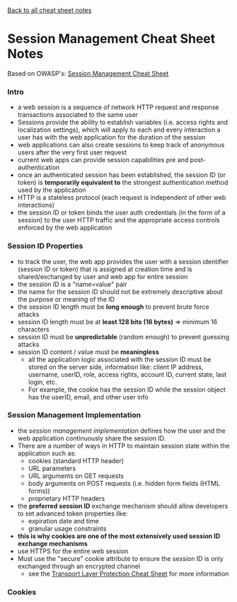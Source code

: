 [Back to all cheat sheet notes](https://github.com/coolinmc6/CS-concepts/tree/master/OWASP)

# Session Management Cheat Sheet Notes

Based on OWASP's: [Session Management Cheat Sheet](https://www.owasp.org/index.php/Session_Management_Cheat_Sheet)

### Intro
- a web session is a sequence of network HTTP request and response transactions associated to the same user
- Sessions provide the ability to establish variables (i.e. access rights and localization settings), which will apply to each and every interaction a user has with the web application for the duration of the session
- web applications can also create sessions to keep track of anonymous users after the very first user request
- current web apps can provide session capabilities pre and post-authentication
- once an authenticated session has been established, the session ID (or token) is **temporarily equivalent to** the strongest authentication method used by the application
- HTTP is a stateless protocol (each request is independent of other web interactions)
- the session ID or token binds the user auth credentials (in the form of a session) to the user HTTP traffic and the appropriate access controls enforced by the web application

### Session ID Properties
- to track the user, the web app provides the user with a session identifier (session ID or token) that is assigned at creation time and is shared/exchanged by user and web app for entire session
- the session ID is a "name=value" pair
- the name for the session ID should not be extremely descriptive about the purpose or meaning of the ID
- the session ID length must be **long enough** to prevent brute force attacks
- session ID length must be at **least 128 bits (16 bytes)** => minimum 16 characters
- session ID must be **unpredictable** (random enough) to prevent guessing attacks
- session ID content / value must be **meaningless**
	+ all the application logic associated with the session ID must be stored on the server side, information like: client IP address, username, userID, role, access rights, account ID, current state, last login, etc.
	+ For example, the cookie has the session ID while the session object has the userID, email, and other user info

### Session Management Implementation
- the *session management implementation* defines how the user and the web application continuously share the session ID.
- There are a number of ways in HTTP to maintain session state within the application such as:
	+ cookies (standard HTTP header)
	+ URL parameters
	+ URL arguments on GET requests
	+ body arguments on POST requests (i.e. hidden form fields (HTML forms))
	+ proprietary HTTP headers
- the **preferred session ID** exchange mechanism should allow developers to set advanced token properties like:
	+ expiration date and time
	+ granular usage constraints
- **this is why cookies are one of the most extensively used session ID exchange mechanisms**
- use HTTPS for the entire web session
- Must use the "secure" cookie attribute to ensure the session ID is only exchanged through an encrypted channel
	- see the [Transport Layer Protection Cheat Sheet](https://www.owasp.org/index.php/Transport_Layer_Protection_Cheat_Sheet) for more information

### Cookies
